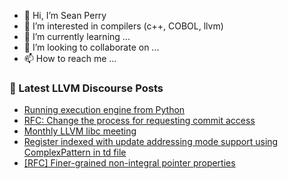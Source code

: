 - 👋 Hi, I’m Sean Perry
- 👀 I’m interested in compilers (c++, COBOL, llvm)
- 🌱 I’m currently learning ...
- 💞️ I’m looking to collaborate on ...
- 📫 How to reach me ...

<!---
s66perry/s66perry is a ✨ special ✨ repository because its `README.md` (this file) appears on your GitHub profile.
You can click the Preview link to take a look at your changes.
--->
### 📕 Latest LLVM Discourse Posts

<!-- DISCOURSE-LLVM:START -->
- [Running execution engine from Python](https://discourse.llvm.org/t/running-execution-engine-from-python/83205#post_9)
- [RFC: Change the process for requesting commit access](https://discourse.llvm.org/t/rfc-change-the-process-for-requesting-commit-access/80184#post_8)
- [Monthly LLVM libc meeting](https://discourse.llvm.org/t/monthly-llvm-libc-meeting/74259?page=2#post_29)
- [Register indexed with update addressing mode support using ComplexPattern in td file](https://discourse.llvm.org/t/register-indexed-with-update-addressing-mode-support-using-complexpattern-in-td-file/83265#post_2)
- [[RFC] Finer-grained non-integral pointer properties](https://discourse.llvm.org/t/rfc-finer-grained-non-integral-pointer-properties/83176#post_6)
<!-- DISCOURSE-LLVM:END -->

